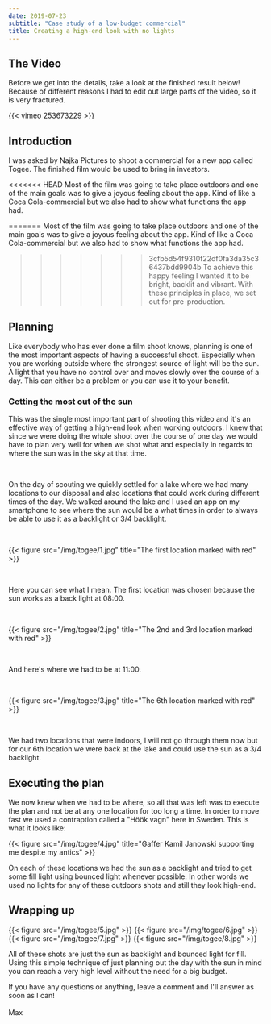 ```yaml
---
date: 2019-07-23
subtitle: "Case study of a low-budget commercial"
title: Creating a high-end look with no lights
---
```


## The Video
Before we get into the details, take a look at the finished result below! Because of different reasons I had to edit out large parts of the video, so it is very fractured.

{{< vimeo 253673229 >}}

## Introduction
I was asked by Najka Pictures to shoot a commercial for a new app called Togee. The finished film would be used to bring in investors. 

<<<<<<< HEAD
Most of the film was going to take place outdoors and one of the main goals was to give a joyous feeling about the app. Kind of like a Coca Cola-commercial but we also had to show what functions the app had. 

=======
Most of the film was going to take place outdoors and one of the main goals was to give a joyous feeling about the app. Kind of like a Coca Cola-commercial but we also had to show what functions the app had. 

>>>>>>> 3cfb5d54f9310f22df0fa3da35c36437bdd9904b
To achieve this happy feeling I wanted it to be bright, backlit and vibrant. With these principles in place, we set out for pre-production.

## Planning
Like everybody who has ever done a film shoot knows, planning is one of the most important aspects of having a successful shoot. Especially when you are working outside where the strongest source of light will be the sun. A light that you have no control over and moves slowly over the course of a day. This can either be a problem or you can use it to your benefit. 

### Getting the most out of the sun
This was the single most important part of shooting this video and it's an effective way of getting a high-end look when working outdoors. I knew that since we were doing the whole shoot over the course of one day we would have to plan very well for when we shot what and especially in regards to where the sun was in the sky at that time.

<br>

On the day of scouting we quickly settled for a lake where we had many locations to our disposal and also locations that could work during different times of the day. We walked around the lake and I used an app on my smartphone to see where the sun would be a what times in order to always be able to use it as a backlight or 3/4 backlight.

<br>

{{< figure src="/img/togee/1.jpg" title="The first location marked with red" >}}

<br>

Here you can see what I mean. The first location was chosen because the sun works as a back light at 08:00.

<br>

{{< figure src="/img/togee/2.jpg" title="The 2nd and 3rd location marked with red" >}}

<br>

And here's where we had to be at 11:00.

<br>

{{< figure src="/img/togee/3.jpg" title="The 6th location marked with red" >}}

<br>

We had two locations that were indoors, I will not go through them now but for our 6th location we were back at the lake and could use the sun as a 3/4 backlight.

## Executing the plan
We now knew when we had to be where, so all that was left was to execute the plan and not be at any one location for too long a time. In order to move fast we used a contraption called a "Höök vagn" here in Sweden. This is what it looks like:

{{< figure src="/img/togee/4.jpg" title="Gaffer Kamil Janowski supporting me despite my antics" >}}

On each of these locations we had the sun as a backlight and tried to get some fill light using bounced light whenever possible. In other words we used no lights for any of these outdoors shots and still they look high-end. 


## Wrapping up
{{< figure src="/img/togee/5.jpg" >}}
{{< figure src="/img/togee/6.jpg" >}}
{{< figure src="/img/togee/7.jpg" >}}
{{< figure src="/img/togee/8.jpg" >}}

All of these shots are just the sun as backlight and bounced light for fill. Using this simple technique of just planning out the day with the sun in mind you can reach a very high level without the need for a big budget.

If you have any questions or anything, leave a comment and I'll answer as soon as I can!
<br>
<br>
Max